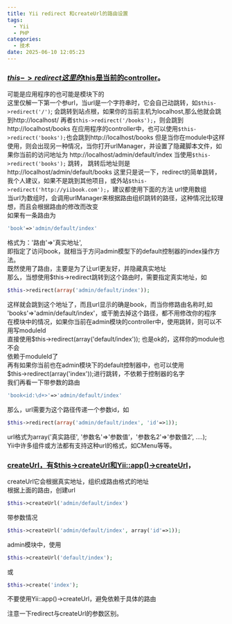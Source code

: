 ```yaml
---
title: Yii redirect 和createUrl的路由设置
tags:
  - Yii
  - PHP
categories:
  - 技术
date: 2025-06-10 12:05:23
---
```


### [$this->redirect这里的$this是当前的controller](#1)。

可能是应用程序的也可能是模块下的  
这里仅解一下第一个参url，当url是一个字符串时，它会自己动跳转，如`$this->redirect('/')`; 会跳转到站点根，如果你的当前主机为localhost,那么他就会跳到http://localhost/ 再者`$this->redirect('/books');`，则会跳到http://localhost/books  在应用程序的controller中，也可以使用`$this->redirect('books');`也会跳到http://localhost/books 但是当你在module中这样使用，则会出现另一种情况，当你打开urlManager，并设置了隐藏脚本文件，如果你当前的访问地址为 http://localhost/admin/default/index  当使用`$this->redirect('books');` 跳转， 跳转后地址则是  http://localhost/admin/default/books 这里只是说一下，redirect的简单跳转，我个人建议，如果不是跳到其他项目，或外站`$this->redirect('http://yiibook.com');`，建议都使用下面的方法  url使用数组  
当url为数组时，会调用urlManager来根据路由组织跳转的路径，这种情况比较理想，而且会根据路由的修改而改变  
如果有一条路由为

```php
'book'=>'admin/default/index'
```

格式为：'路由'=>'真实地址',  
即指定了访问book，就相当于方问admin模型下的default控制器的index操作方法。  
既然使用了路由，主要是为了让url更友好，并隐藏真实地址  
那么，当想使用$this->redirect跳转到这个路由时，需要指定真实地址，如

```php
$this->redirect(array('admin/default/index'));
```

这样就会跳到这个地址了，而且url显示的确是book，而当你修路由名称时,如  
'books'=>'admin/default/index'，或干脆去掉这个路径，都不用修改你的程序  
在模块中的情况，如果你当前在admin模块的controller中，使用跳转，则可以不用写moduleId  
直接使用$this->redirect(array('default/index')); 也是ok的，这样你的module也不会  
依赖于moduleId了  
再有如果你当前也在admin模块下的default控制器中，也可以使用  
$this->redirect(array('index'));进行跳转，不依赖于控制器的名字  
我们再看一下带参数的路由

```php
'book<id:\d+>'=>'admin/default/index'
```

那么，url需要为这个路径传递一个参数id，如

```php
$this->redirect(array('admin/default/index', 'id'=>1));
```

url格式为array('真实路径', '参数名'=>'参数值’，'参数名2'=>'参数值2', ....);  
Yii中许多组件或方法都有支持这种url的格式，如CMenu等等。

### [createUrl，有$this->createUrl和Yii::app()->createUrl](#2)，

createUrl它会根据真实地址，组织成路由格式的地址  
根据上面的路由，创建url

```php
$this->createUrl('admin/default/index')
```

带参数情况

```php
$this->createUrl('admin/default/index', array('id'=>1));
```

admin模块中，使用

```php
$this->createUrl('default/index');
```

或

```php
$this->create('index');
```

不要使用Yii::app()->createUrl，避免依赖于具体的路由

注意一下redirect与createUrl的参数区别。

